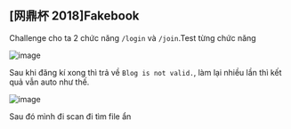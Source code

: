 ## [网鼎杯 2018]Fakebook

Challenge cho ta 2 chức năng `/login` và `/join`.Test từng chức năng

![image](https://github.com/Llam-a/BUUCTF/assets/115911041/c47e494e-8905-47ec-b69c-85486e4ed683)

Sau khi đăng kí xong thì trả về `Blog is not valid.`, làm lại nhiều lần thì kết quả vẫn auto như thế.

![image](https://github.com/Llam-a/BUUCTF/assets/115911041/b27f4807-76e7-48ba-9bec-1be465c96599)

Sau đó mình đi scan đi tìm file ẩn



